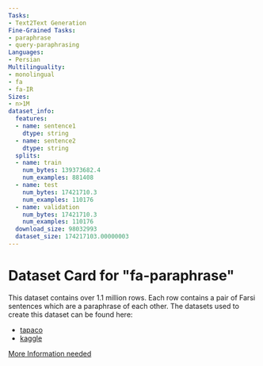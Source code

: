 ```yaml
---
Tasks:
- Text2Text Generation
Fine-Grained Tasks:
- paraphrase
- query-paraphrasing
Languages:
- Persian
Multilinguality:
- monolingual
- fa
- fa-IR
Sizes:
- n>1M
dataset_info:
  features:
  - name: sentence1
    dtype: string
  - name: sentence2
    dtype: string
  splits:
  - name: train
    num_bytes: 139373682.4
    num_examples: 881408
  - name: test
    num_bytes: 17421710.3
    num_examples: 110176
  - name: validation
    num_bytes: 17421710.3
    num_examples: 110176
  download_size: 98032993
  dataset_size: 174217103.00000003
---
```

# Dataset Card for "fa-paraphrase"

This dataset contains over 1.1 million rows. Each row contains a pair of Farsi sentences which are a paraphrase of each other. The datasets used to create this dataset can be found here:

* [tapaco](https://huggingface.co/datasets/tapaco)
* [kaggle](https://www.kaggle.com/datasets/armannikkhah/persian-paraphrase-dataset)

[More Information needed](https://github.com/huggingface/datasets/blob/main/CONTRIBUTING.md#how-to-contribute-to-the-dataset-cards)